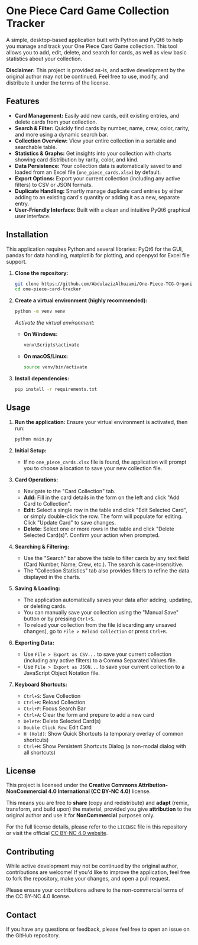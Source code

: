 # One Piece Card Game Collection Tracker

A simple, desktop-based application built with Python and PyQt6 to help you manage and track your One Piece Card Game collection. This tool allows you to add, edit, delete, and search for cards, as well as view basic statistics about your collection.

**Disclaimer:** This project is provided as-is, and active development by the original author may not be continued. Feel free to use, modify, and distribute it under the terms of the license.

## Features

* **Card Management:** Easily add new cards, edit existing entries, and delete cards from your collection.
* **Search & Filter:** Quickly find cards by number, name, crew, color, rarity, and more using a dynamic search bar.
* **Collection Overview:** View your entire collection in a sortable and searchable table.
* **Statistics & Graphs:** Get insights into your collection with charts showing card distribution by rarity, color, and kind.
* **Data Persistence:** Your collection data is automatically saved to and loaded from an Excel file (`one_piece_cards.xlsx`) by default.
* **Export Options:** Export your current collection (including any active filters) to CSV or JSON formats.
* **Duplicate Handling:** Smartly manage duplicate card entries by either adding to an existing card's quantity or adding it as a new, separate entry.
* **User-Friendly Interface:** Built with a clean and intuitive PyQt6 graphical user interface.

## Installation

This application requires Python and several libraries: PyQt6 for the GUI, pandas for data handling, matplotlib for plotting, and openpyxl for Excel file support.

1.  **Clone the repository:**
    ```bash
    git clone https://github.com/AbdulazizAlhuzami/One-Piece-TCG-Organizer
    cd one-piece-card-tracker
    ```

2.  **Create a virtual environment (highly recommended):**
    ```bash
    python -m venv venv
    ```
    *Activate the virtual environment:*
    * **On Windows:**
        ```bash
        venv\Scripts\activate
        ```
    * **On macOS/Linux:**
        ```bash
        source venv/bin/activate
        ```

3.  **Install dependencies:**
    ```bash
    pip install -r requirements.txt
    ```

## Usage

1.  **Run the application:**
    Ensure your virtual environment is activated, then run:
    ```bash
    python main.py
    ```

2.  **Initial Setup:**
    * If no `one_piece_cards.xlsx` file is found, the application will prompt you to choose a location to save your new collection file.

3.  **Card Operations:**
    * Navigate to the "Card Collection" tab.
    * **Add:** Fill in the card details in the form on the left and click "Add Card to Collection".
    * **Edit:** Select a single row in the table and click "Edit Selected Card", or simply double-click the row. The form will populate for editing. Click "Update Card" to save changes.
    * **Delete:** Select one or more rows in the table and click "Delete Selected Card(s)". Confirm your action when prompted.

4.  **Searching & Filtering:**
    * Use the "Search" bar above the table to filter cards by any text field (Card Number, Name, Crew, etc.). The search is case-insensitive.
    * The "Collection Statistics" tab also provides filters to refine the data displayed in the charts.

5.  **Saving & Loading:**
    * The application automatically saves your data after adding, updating, or deleting cards.
    * You can manually save your collection using the "Manual Save" button or by pressing `Ctrl+S`.
    * To reload your collection from the file (discarding any unsaved changes), go to `File > Reload Collection` or press `Ctrl+R`.

6.  **Exporting Data:**
    * Use `File > Export as CSV...` to save your current collection (including any active filters) to a Comma Separated Values file.
    * Use `File > Export as JSON...` to save your current collection to a JavaScript Object Notation file.

7.  **Keyboard Shortcuts:**
    * `Ctrl+S`: Save Collection
    * `Ctrl+R`: Reload Collection
    * `Ctrl+F`: Focus Search Bar
    * `Ctrl+A`: Clear the form and prepare to add a new card
    * `Delete`: Delete Selected Card(s)
    * `Double Click Row`: Edit Card
    * `H (Hold)`: Show Quick Shortcuts (a temporary overlay of common shortcuts)
    * `Ctrl+H`: Show Persistent Shortcuts Dialog (a non-modal dialog with all shortcuts)

## License

This project is licensed under the **Creative Commons Attribution-NonCommercial 4.0 International (CC BY-NC 4.0)** license.

This means you are free to **share** (copy and redistribute) and **adapt** (remix, transform, and build upon) the material, provided you give **attribution** to the original author and use it for **NonCommercial** purposes only.

For the full license details, please refer to the `LICENSE` file in this repository or visit the official [CC BY-NC 4.0 website](https://creativecommons.org/licenses/by-nc/4.0/).

## Contributing

While active development may not be continued by the original author, contributions are welcome! If you'd like to improve the application, feel free to fork the repository, make your changes, and open a pull request.

Please ensure your contributions adhere to the non-commercial terms of the CC BY-NC 4.0 license.

## Contact

If you have any questions or feedback, please feel free to open an issue on the GitHub repository.
